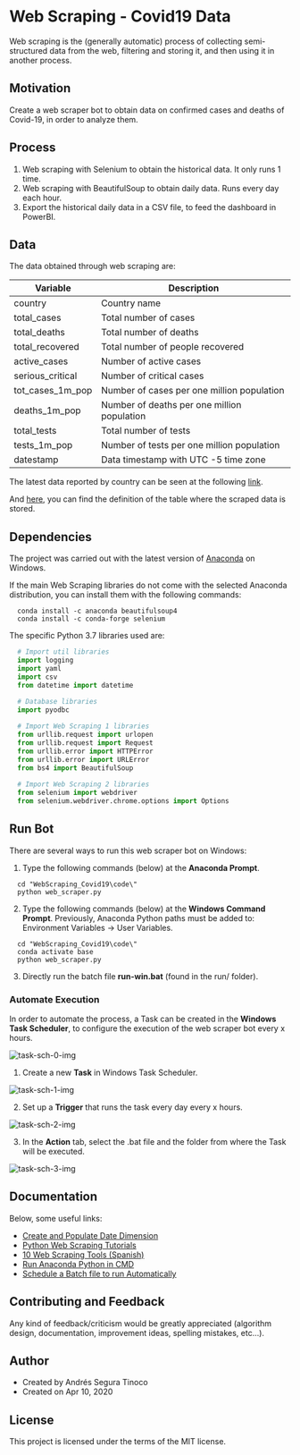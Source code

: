 # Web Scraping - Covid19 Data
Web scraping is the (generally automatic) process of collecting semi-structured data from the web, filtering and storing it, and then using it in another process.

## Motivation
Create a web scraper bot to obtain data on confirmed cases and deaths of Covid-19, in order to analyze them.

## Process
1. Web scraping with Selenium to obtain the historical data. It only runs 1 time.
2. Web scraping with BeautifulSoup to obtain daily data. Runs every day each hour.
3. Export the historical daily data in a CSV file, to feed the dashboard in PowerBI.

## Data
The data obtained through web scraping are:

| Variable | Description |
| --- | --- |
| country | Country name |
| total_cases | Total number of cases |
| total_deaths | Total number of deaths |
| total_recovered | Total number of people recovered |
| active_cases | Number of active cases |
| serious_critical | Number of critical cases |
| tot_cases_1m_pop | Number of cases per one million population |
| deaths_1m_pop | Number of deaths per one million population |
| total_tests | Total number of tests |
| tests_1m_pop | Number of tests per one million population |
| datestamp | Data timestamp with UTC -5 time zone |

The latest data reported by country can be seen at the following <a href="https://github.com/ansegura7/WebScraping_Covid19/blob/master/data/current_data.csv" target="_blank" >link</a>.

And <a href="https://github.com/ansegura7/WebScraping_Covid19/blob/master/sql/DDL%20-%20Create%20Table%20Main%20Data.sql" target="_blank" >here</a>, you can find the definition of the table where the scraped data is stored.

## Dependencies
The project was carried out with the latest version of <a href="https://www.anaconda.com/distribution/" target="_blank" >Anaconda</a> on Windows.

If the main Web Scraping libraries do not come with the selected Anaconda distribution, you can install them with the following commands:
``` console
  conda install -c anaconda beautifulsoup4
  conda install -c conda-forge selenium
```

The specific Python 3.7 libraries used are:

``` python
  # Import util libraries
  import logging
  import yaml
  import csv
  from datetime import datetime
  
  # Database libraries
  import pyodbc

  # Import Web Scraping 1 libraries
  from urllib.request import urlopen
  from urllib.request import Request
  from urllib.error import HTTPError
  from urllib.error import URLError
  from bs4 import BeautifulSoup
  
  # Import Web Scraping 2 libraries
  from selenium import webdriver
  from selenium.webdriver.chrome.options import Options
```

## Run Bot
There are several ways to run this web scraper bot on Windows:

1. Type the following commands (below) at the **Anaconda Prompt**.

``` console
  cd "WebScraping_Covid19\code\"
  python web_scraper.py
```

2. Type the following commands (below) at the **Windows Command Prompt**. Previously, Anaconda Python paths must be added to: Environment Variables -> User Variables.

``` console
  cd "WebScraping_Covid19\code\"
  conda activate base
  python web_scraper.py
```

3. Directly run the batch file **run-win.bat** (found in the run/ folder).

### Automate Execution
In order to automate the process, a Task can be created in the **Windows Task Scheduler**, to configure the execution of the web scraper bot every x hours.

![task-sch-0-img](https://github.com/ansegura7/WebScraping_Covid19/blob/master/img/task-sch-0.PNG?raw=true)

1. Create a new **Task** in Windows Task Scheduler.

![task-sch-1-img](https://github.com/ansegura7/WebScraping_Covid19/blob/master/img/task-sch-1.PNG?raw=true)

2. Set up a **Trigger** that runs the task every day every x hours.

![task-sch-2-img](https://github.com/ansegura7/WebScraping_Covid19/blob/master/img/task-sch-2.PNG?raw=true)

3. In the **Action** tab, select the .bat file and the folder from where the Task will be executed.

![task-sch-3-img](https://github.com/ansegura7/WebScraping_Covid19/blob/master/img/task-sch-3.PNG?raw=true)

## Documentation
Below, some useful links:
- <a href="https://www.codeproject.com/Articles/647950/Create-and-Populate-Date-Dimension-for-Data-Wareho" target="_blank" >Create and Populate Date Dimension</a>
- <a href="https://realpython.com/tutorials/web-scraping/" target="_blank" >Python Web Scraping Tutorials</a>
- <a href="https://papelesdeinteligencia.com/herramientas-de-web-scraping/" target="_blank" >10 Web Scraping Tools (Spanish)</a>
- <a href="https://www.quora.com/Why-can-t-I-run-Python-in-CMD-but-can-in-Anaconda-Prompt/" target="_blank" >Run Anaconda Python in CMD</a>
- <a href="https://www.thewindowsclub.com/how-to-schedule-batch-file-run-automatically-windows-7/" target="_blank" >Schedule a Batch file to run Automatically</a>

## Contributing and Feedback
Any kind of feedback/criticism would be greatly appreciated (algorithm design, documentation, improvement ideas, spelling mistakes, etc...).

## Author
- Created by Andrés Segura Tinoco
- Created on Apr 10, 2020

## License
This project is licensed under the terms of the MIT license.
